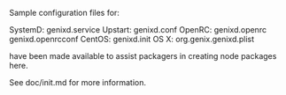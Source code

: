 Sample configuration files for:

SystemD: genixd.service
Upstart: genixd.conf
OpenRC:  genixd.openrc
         genixd.openrcconf
CentOS:  genixd.init
OS X:    org.genix.genixd.plist

have been made available to assist packagers in creating node packages here.

See doc/init.md for more information.
